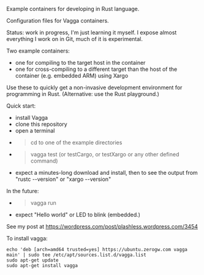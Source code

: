
Example containers for developing in Rust language.

Configuration files for Vagga containers.

Status:  work in progress, I'm just learning it myself.  I expose almost everything I work on in Git, much of it is experimental.

Two example containers:
- one for compiling to the target host in the container
- one for cross-compiling to a different target than the host of the container (e.g. embedded ARM) using Xargo

Use these to quickly get a non-invasive development environment for programming in Rust.  (Alternative: use the Rust playground.)

Quick start:
- install Vagga
- clone this repository
- open a terminal
- >cd to one of the example directories
- >vagga test  (or testCargo, or testXargo or any other defined  command)
- expect a minutes-long download and install, then to see the output from "rustc --version" or "xargo --version"

In the future:
- >vagga run
- expect "Hello world" or LED to blink (embedded.)

See my post at https://wordpress.com/post/plashless.wordpress.com/3454

To install vagga:

    echo 'deb [arch=amd64 trusted=yes] https://ubuntu.zerogw.com vagga main' | sudo tee /etc/apt/sources.list.d/vagga.list
    sudo apt-get update
    sudo apt-get install vagga




